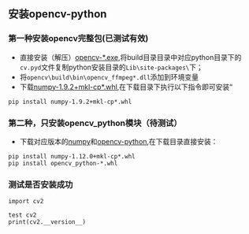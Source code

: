 ## 安装opencv-python

### 第一种安装opencv完整包(已测试有效)
* 直接安装（解压）[opencv-*.exe](https://sourceforge.net/projects/opencvlibrary/?source=directory),将build目录目录中对应python目录下的`cv.pyd`文件复制python安装目录的`Lib\site-packages\`下；
* 将`opencv\build\bin\opencv_ffmpeg*.dll`添加到环境变量
* 下载[numpy-1.9.2+mkl-cp*.whl](http://www.lfd.uci.edu/~gohlke/pythonlibs/#numpy),在下载目录下执行以下指令即可安装“
```
pip install numpy-1.9.2+mkl-cp*.whl
```

### 第二种，只安装opencv_python模块（待测试）
* 下载对应版本的[numpy](https://www.lfd.uci.edu/~gohlke/pythonlibs/)和[opencv-python](https://www.lfd.uci.edu/~gohlke/pythonlibs/),在下载目录直接安装：
```
pip install numpy-1.12.0+mkl-cp*.whl
pip install opencv_python-*.whl
```

### 测试是否安装成功
```
import cv2

test cv2
print(cv2.__version__)
```